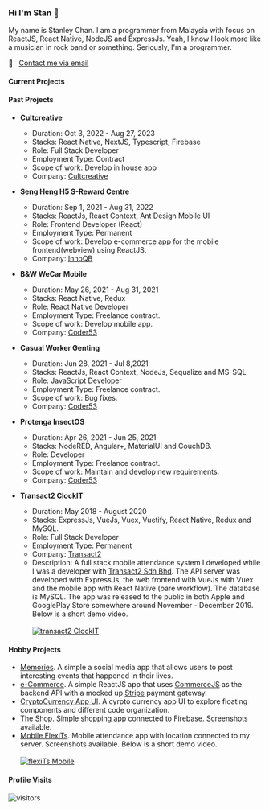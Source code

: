 ### Hi I'm Stan 👋

My name is Stanley Chan. I am a programmer from Malaysia with focus on ReactJS, React Native, NodeJS and ExpressJs. Yeah, I know I look more like a musician in rock band or something. Seriously, I'm a programmer.

:email: &nbsp; [Contact me via email](mailto:nahcnats@gmail.com) 

#### Current Projects

#### Past Projects
- **Cultcreative**
  - Duration: Oct 3, 2022 - Aug 27, 2023
  - Stacks: React Native, NextJS, Typescript, Firebase
  - Role: Full Stack Developer
  - Employment Type: Contract
  -  Scope of work: Develop in house app
  - Company: [Cultcreative](https://www.cultcreative.asia)

- **Seng Heng H5 S-Reward Centre**
  - Duration: Sep 1, 2021 - Aug 31, 2022
  - Stacks: ReactJs, React Context, Ant Design Mobile UI
  - Role: Frontend Developer (React)
  - Employment Type: Permanent
  -  Scope of work: Develop e-commerce app for the mobile frontend(webview) using ReactJS.
  - Company: [InnoQB](https://www.innoqb.com)
  
- **B&W WeCar Mobile** 
  -  Duration: May 26, 2021 - Aug 31, 2021 
  -  Stacks: React Native, Redux 
  -  Role: React Native Developer
  -  Employment Type: Freelance contract.
  -  Scope of work: Develop mobile app.
  -  Company: [Coder53](https://www.coder53.com)

- **Casual Worker Genting** 
  -  Duration: Jun 28, 2021 - Jul 8,2021 
  -  Stacks: ReactJs, React Context, NodeJs, Sequalize and MS-SQL
  -  Role: JavaScript Developer
  -  Employment Type: Freelance contract.
  -  Scope of work: Bug fixes.
  -  Company: [Coder53](https://www.coder53.com)

- **Protenga InsectOS** 
  -  Duration: Apr 26, 2021 - Jun 25, 2021 
  -  Stacks: NodeRED, Angular+, MaterialUI and CouchDB. 
  -  Role: Developer
  -  Employment Type: Freelance contract.
  -  Scope of work: Maintain and develop new requirements.
  -  Company: [Coder53](https://www.coder53.com)
  
- **Transact2 ClockIT**
  - Duration: May 2018 - August 2020
  - Stacks: ExpressJs, VueJs, Vuex, Vuetify, React Native, Redux and MySQL.
  - Role: Full Stack Developer
  - Employment Type: Permanent
  - Company: [Transact2](https://www.transact2.com)
  - Description: A full stack mobile attendance system I developed while I was a developer with [Transact2 Sdn Bhd](https://transact2.com/). The API server was developed with ExpressJs, the web frontend with VueJs with Vuex and the mobile app with React Native (bare workflow). The database is MySQL. The app was released to the public in both Apple and GooglePlay Store somewhere around November - December 2019. Below is a short demo video.
  <br><br>
  [![transact2 ClockIT](http://img.youtube.com/vi/5sAn6MhzN9c/0.jpg)](http://www.youtube.com/watch?v=5sAn6MhzN9c "Click to play on YouTube")
  
#### Hobby Projects
  - [Memories](https://github.com/nahcnats/memories-reactjs-mern). A simple a social media app that allows users to post interesting events that happened in their lives. 
  - [e-Commerce](https://github.com/nahcnats/e-commerce). A simple ReactJS app that uses [CommerceJS](https://commercejs.com/) as the backend API with a mocked up [Stripe](https://stripe.com) payment gateway.
  - [CryptoCurrency App UI](https://github.com/nahcnats/cyrptocurrency_app). A cyrpto currency app UI to explore floating components and different code organization.
  - [The Shop](https://github.com/nahcnats/rnTheShop). Simple shopping app connected to Firebase. Screenshots available.
  - [Mobile FlexiTs](https://github.com/nahcnats/mobile-flexits). Mobile attendance app with location connected to my server. Screenshots available. Below is a short demo video.
  <br><br>
    [![flexiTs Mobile](http://img.youtube.com/vi/TU9RV6V1smQ/0.jpg)](https://youtu.be/TU9RV6V1smQ "Click to play on YouTube")

#### Profile Visits
![visitors](https://visitor-badge.glitch.me/badge?page_id=nahcnats.nahcnats)
